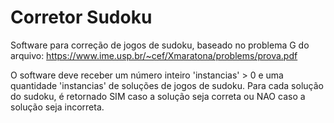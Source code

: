 # Corretor Sudoku

Software para correção de jogos de sudoku, 
baseado no problema G do arquivo: https://www.ime.usp.br/~cef/Xmaratona/problems/prova.pdf

O software deve receber um número inteiro 'instancias' > 0 e uma quantidade
'instancias' de soluções de jogos de sudoku. Para cada solução do sudoku, é retornado SIM caso a solução seja correta ou NAO caso a solução seja incorreta.